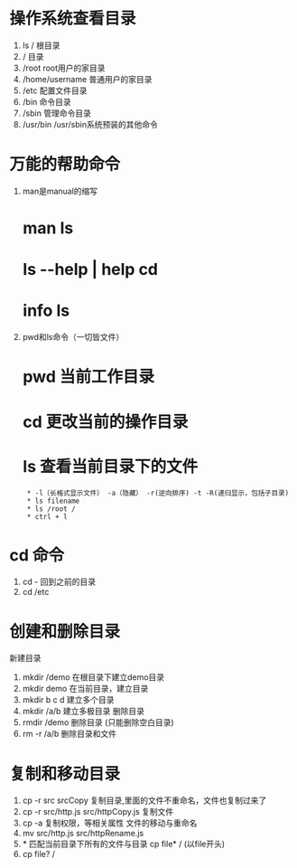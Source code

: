 # 操作系统查看目录
1. ls / 根目录
2. / 目录
3. /root root用户的家目录
4. /home/username 普通用户的家目录
5. /etc 配置文件目录
6. /bin 命令目录
7. /sbin 管理命令目录
8. /usr/bin /usr/sbin系统预装的其他命令

# 万能的帮助命令
1. man是manual的缩写
   # man ls
   # ls --help  |  help cd
   # info ls

2. pwd和ls命令（一切皆文件）
   # pwd 当前工作目录
   # cd 更改当前的操作目录
   # ls 查看当前目录下的文件
        * -l（长格式显示文件） -a（隐藏） -r(逆向排序) -t -R(递归显示，包括子目录)
        * ls filename
        * ls /root /
        * ctrl + l

# cd 命令
1. cd - 回到之前的目录
2. cd /etc

# 创建和删除目录
新建目录
1. mkdir /demo 在根目录下建立demo目录
2. mkdir demo 在当前目录，建立目录
3. mkdir b c d 建立多个目录
4. mkdir /a/b 建立多极目录
删除目录
1. rmdir /demo 删除目录 (只能删除空白目录)
2. rm -r /a/b 删除目录和文件

# 复制和移动目录
1. cp -r  src srcCopy 复制目录,里面的文件不重命名，文件也复制过来了
2. cp -r src/http.js src/httpCopy.js 复制文件
3. cp -a 复制权限，等相关属性
文件的移动与重命名
1. mv src/http.js src/httpRename.js
2. \* 匹配当前目录下所有的文件与目录 cp file* / (以file开头)
3. cp file? /